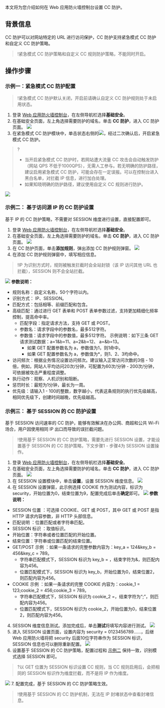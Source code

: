 本文将为您介绍如何在 Web 应用防火墙控制台设置 CC 防护。
## 背景信息
CC 防护可以对网站特定的 URL 进行访问保护，CC 防护支持紧急模式 CC 防护和自定义 CC 防护策略。
>!紧急模式 CC 防护策略和自定义 CC 规则防护策略，不能同时开启。


## 操作步骤
### 示例一：紧急模式 CC 防护配置
>!紧急模式 CC 防护默认关闭，开启前请确认自定义 CC 防护规则处于未启用状态。
>
1.  登录 [Web 应用防火墙控制台](https://console.cloud.tencent.com/guanjia/tea-overview)，在左侧导航栏选择**基础安全**。
2. 在基础安全页面，左上角选择需要防护的域名，单击 **CC 防护**，进入 CC 防护页面。
![](https://qcloudimg.tencent-cloud.cn/raw/5e4564d35c7388711034878864f189eb.png)
3. 在紧急模式 CC 防护模块中，单击状态右侧的![](https://qcloudimg.tencent-cloud.cn/raw/b7881ceb022cdf653b379e111af23c1e.png)，经过二次确认后，开启紧急模式 CC 防护。
>?
>- 当开启紧急模式 CC 防护时，若网站遭大流量 CC 攻击会自动触发防护（网站 QPS 不低于1000QPS），无需人工参与。若无明确的防护路径，建议启用紧急模式 CC 防护，可能会存在一定误报。可以在控制台进入黑白名单，对拦截 IP 信息，进行加白处理。
>- 如果知晓明确的防护路径，建议使用自定义 CC 规则进行防护。
>
![](https://qcloudimg.tencent-cloud.cn/raw/264e6201a097e7a9f243d05c52a84b9c.png)



[](id:two)
### 示例二： 基于访问源 IP 的 CC 防护设置
基于 IP 的 CC 防护策略，不需要对 SESSION 维度进行设置，直接配置即可。
1.  登录 [Web 应用防火墙控制台](https://console.cloud.tencent.com/guanjia/tea-overview)，在左侧导航栏选择**基础安全**。
2. 在基础安全页面，左上角选择需要防护的域名，单击 **CC 防护**，进入 CC 防护页面。
![](https://qcloudimg.tencent-cloud.cn/raw/5e4564d35c7388711034878864f189eb.png)
3. 在 CC 防护页面，单击**添加规则**，弹出添加 CC 防护规则弹窗。
![](https://qcloudimg.tencent-cloud.cn/raw/099500e8c9cd0edf14a12a16bf13c89d.png)
4. 在添加 CC 防护规则弹窗中，填写相应信息。
>!IP 为识别方式时，规则被触发拦截时会全站封锁（该 IP 访问其他 URL 也拦截），SESSION 则不会全站拦截。
>
![](https://qcloudimg.tencent-cloud.cn/raw/875cc3ff4ab8ed154a9539da8aed2b45.png)
 **参数说明：**
 - 规则名称：自定义名称，50个字符以内。
 - 识别方式： IP、SESSION。
 - 匹配方式：包括相等、前缀匹配和包含。
 - 高级匹配：通过进行 GET 表单和 POST 表单参数过滤，支持更加精细化频率控制，提高命中率。
	 - 匹配字段：指定请求方法，支持 GET 或 POST。
	 - 参数名：请求字段中的参数名，最多512字符。
	 - 参数值：请求字段中的参数值，最多512字符。
	 示例说明：如下三条 GET 请求测试数据：a=1&b=11、a=2&b=12、 a=&b=13。
		- 如果 GET 配置参数名为 a，参数值为1，则1命中。
		- 如果 GET 配置参数名为 a，参数值为\*，则1、2、3均命中。
 - 访问频次：根据业务情况设置访问频次。建议输入正常访问次数的3倍 - 10倍，例如，网站人平均访问20次/分钟，可配置为60次/分钟 - 200次/分钟，可依据被攻击严重程度调整。
 - 执行动作：观察、人机识别和阻断。
 - 惩罚时长：最短为1分钟，最长为一周。
 - 优先级：请输入1 - 100的整数，数字越小，代表这条规则的执行优先级越高，相同优先级下，创建时间越晚，优先级越高。


### 示例三： 基于 SESSION 的 CC 防护设置
基于 SESSION 访问速率的 CC 防护，能够有效解决在办公网、商超和公共 Wi-Fi 场合，用户因使用相同 IP 出口而导致的误拦截问题。
>!使用基于 SESSION 的 CC 防护策略，需要先进行 SESSION 设置，才能设置基于 SESSION 的 CC 防护策略，下文步骤1 - 步骤4为 SESSION 设置操作。

1.  登录 [Web 应用防火墙控制台](https://console.cloud.tencent.com/guanjia/tea-overview)，在左侧导航栏选择**基础安全**。
2. 在基础安全页面，左上角选择需要防护的域名，单击 **CC 防护**，进入 CC 防护页面。
![](https://qcloudimg.tencent-cloud.cn/raw/5e4564d35c7388711034878864f189eb.png)
2. 在 SESSION 设置模块中，单击**设置**，设置 SESSION 维度信息。
![](https://qcloudimg.tencent-cloud.cn/raw/154dd23236f82de255052f8bfba0285b.png)
3. 在 SESSION 设置弹窗，此示例选择 COOKIE 作为测试内容，标识为 security，开始位置为0，结束位置为9，配置完成后单击**确定**即可。
![](https://qcloudimg.tencent-cloud.cn/raw/d12612ac943dceba856cfa033dcdf161.png)
 **参数说明：**
 - SESSION 位置 ：可选择 COOKIE、GET 或 POST，其中 GET 或 POST 是指 HTTP 请求内容参数，非 HTTP 头部信息。
 - 匹配说明 ：位置匹配或者字符串匹配。
 - SESSION 标识 ：取值标识。
 - 开始位置：字符串或者位置匹配的开始位置。
 - 结束位置：字符串或位置匹配的结束位置。
 - GET/POST 示例 ：如果一条请求的完整参数内容为：key_a = 124&key_b = 456&key_c = 789。
	 - 字符串匹配模式下，SESSION 标识为 key_b = ，结束字符为&，则匹配内容为456。
	 - 位置匹配模式下，SESSION 标识为 key_b，开始位置为0，结束位置2，则匹配内容为456。
 - COOKIE 示例 ：如果一条请求的完整 COOKIE 内容为：cookie_1 = 123;cookie_2 = 456;cookie_3 = 789。
	 - 字符串匹配模式下，SESSION 标识为 cookie_2 =，结束字符为“;”，则匹配内容为456。
	 - 位置匹配模式下，SESSION 标识为 cookie_2，开始位置为0，结束位置2，则匹配内容为456。
4. SESSION 维度信息测试。添加完成后，单击**测试**将填写内容进行测试。
![](https://qcloudimg.tencent-cloud.cn/raw/7b871daf7954e72f1c73cc138ccd2d8f.png)
5. 进入 SESSION 设置页面，设置内容为 security = 0123456789……，后继 Web 应用防火墙将把 security 后面10位字符串作为 SESSION 标识，SESSION 信息也可以删除重新配置。
![](https://main.qcloudimg.com/raw/bf87f5f7037e7758d8c281151852ad70.png)
6. 设置基于 SESSION 的 CC 防护策略，配置过程和 [示例二](#two) 保持一致，识别模式选择 SESSION 即可。
>?以 GET 位置为 SESSION 标识设置 CC 规则，当 CC 规则启用后，会把相同的 SESSION 标识作为维度拦截，而不是将 IP 作为维度。
>
![](https://qcloudimg.tencent-cloud.cn/raw/cb1d660ad4edb56ba17edc94115ce831.png)
7. 配置完成，基于 SESSION 的 CC 防护策略生效。
>!使用基于 SESSION 的 CC 防护机制，无法在 IP 封堵状态中查看封堵信息。
